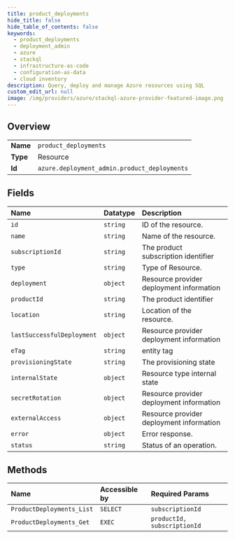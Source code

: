 ```yaml
---
title: product_deployments
hide_title: false
hide_table_of_contents: false
keywords:
  - product_deployments
  - deployment_admin
  - azure    
  - stackql
  - infrastructure-as-code
  - configuration-as-data
  - cloud inventory
description: Query, deploy and manage Azure resources using SQL
custom_edit_url: null
image: /img/providers/azure/stackql-azure-provider-featured-image.png
---
```

  
    

## Overview
<table><tbody>
<tr><td><b>Name</b></td><td><code>product_deployments</code></td></tr>
<tr><td><b>Type</b></td><td>Resource</td></tr>
<tr><td><b>Id</b></td><td><code>azure.deployment_admin.product_deployments</code></td></tr>
</tbody></table>

## Fields
| Name | Datatype | Description |
|:-----|:---------|:------------|
| `id` | `string` | ID of the resource. |
| `name` | `string` | Name of the resource. |
| `subscriptionId` | `string` | The product subscription identifier |
| `type` | `string` | Type of Resource. |
| `deployment` | `object` | Resource provider deployment information |
| `productId` | `string` | The product identifier |
| `location` | `string` | Location of the resource. |
| `lastSuccessfulDeployment` | `object` | Resource provider deployment information |
| `eTag` | `string` | entity tag |
| `provisioningState` | `string` | The provisioning state |
| `internalState` | `object` | Resource type internal state |
| `secretRotation` | `object` | Resource provider deployment information |
| `externalAccess` | `object` | Resource provider deployment information |
| `error` | `object` | Error response. |
| `status` | `string` | Status of an operation. |
## Methods
| Name | Accessible by | Required Params |
|:-----|:--------------|:----------------|
| `ProductDeployments_List` | `SELECT` | `subscriptionId` |
| `ProductDeployments_Get` | `EXEC` | `productId, subscriptionId` |

